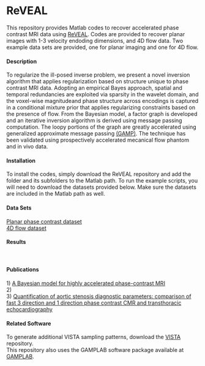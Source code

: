 # ReVEAL
This repository provides Matlab codes to recover accelerated phase contrast MRI data using <a href= "https://www.ncbi.nlm.nih.gov/pubmed/26444911">ReVEAL</a>.  Codes are provided to recover planar images with 1-3 velocity endoding dimensions, and 4D flow data.  Two example data sets are provided, one for planar imaging and one for 4D flow.  

<h4> Description </h4>
To regularize the ill-posed inverse problem, we present a novel inversion algorithm that applies regularization based on structure unique to phase contrast MRI data. Adopting an empirical Bayes approach, spatial and temporal redundancies are exploited via sparsity in the wavelet domain, and the voxel-wise magnitudeand phase structure across encodings is captured in a conditional mixture prior that applies regularizing constraints based on the presence of flow.  From the Bayesian model, a factor graph is developed and an iterative inversion algorithm is derived using message passing computation.  The loopy portions of the graph are greatly accelerated using generalized approximate message passing <a href = "http://ieeexplore.ieee.org/document/6033942/">(GAMP)</a>.  The technique has been validated using prospectively accelerated mecanical flow phantom and in vivo data.

<h4> Installation  </h4>
To install the codes, simply download the ReVEAL repository and add the folder and its subfolders to the Matlab path.  To run the example scripts, you will need to download the datasets provided below.  Make sure the datasets are included in the Matlab path as well.      

<h4> Data Sets </h4>
<p>
<a href = "">Planar phase contrast dataset</a><br/>
<a href = "">4D flow dataset</a><br/>
</p>

<h4> Results </h4>
<p>
<br/>
</p>

<h4> Publications </h4>
<p>
1) <a href = "https://www.ncbi.nlm.nih.gov/pubmed/26444911">A Bayesian model for highly accelerated phase-contrast MRI</a><br/>
2)<br/>
3) <a href = "https://www.ncbi.nlm.nih.gov/pubmed/28270219">Quantification of aortic stenosis diagnostic parameters: comparison of fast 3 direction and 1 direction phase contrast CMR and transthoracic echocardiography</a>
</p>

<h4> Related Software </h4>
<p>
To generate additional VISTA sampling patterns, download the <a href="https://github.com/OSU-CMR/VISTA">VISTA</a> repository.<br/>
This repository also uses the GAMPLAB software package available at <a href="http://sourceforge.net/projects/gampmatlab/files/">GAMPLAB</a>.
</p>
